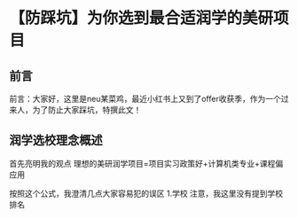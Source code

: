 # 【防踩坑】为你选到最合适润学的美研项目

## 前言
前言：大家好，这里是neu某菜鸡，最近小红书上又到了offer收获季，作为一个过来人，为了防止大家踩坑，特撰此文！


## 润学选校理念概述

首先亮明我的观点
理想的美研润学项目=项目实习政策好+计算机类专业+课程偏应用

按照这个公式，我澄清几点大家容易犯的误区
1.学校
注意，我这里没有提到学校排名
